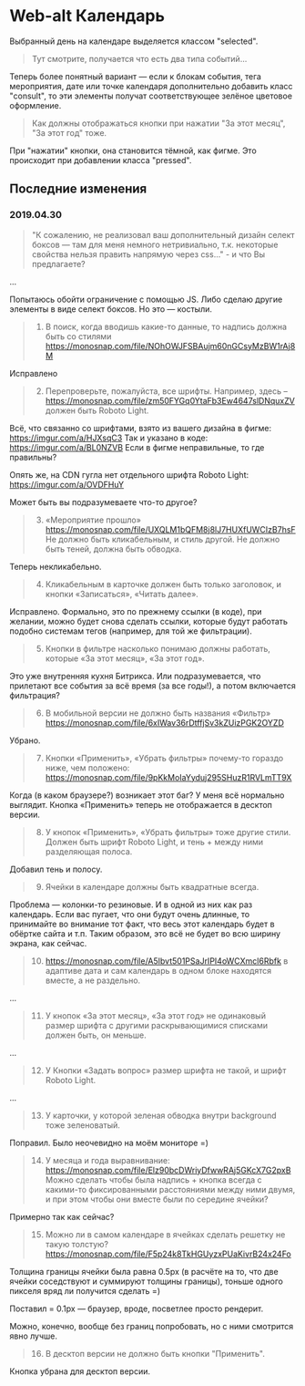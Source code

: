# Web-alt Календарь

Выбранный день на календаре выделяется классом "selected".


> Тут смотрите, получается что есть два типа событий...

Теперь более понятный вариант — если к блокам события, тега мероприятия, дате или точке календаря дополнительно добавить класс "consult", то эти элементы получат соответствующее зелёное цветовое оформление.

> Как должны отображаться кнопки при нажатии "За этот месяц", "За этот год" тоже.

При "нажатии" кнопки, она становится тёмной, как фигме. Это происходит при добавлении класса "pressed".


## Последние изменения

### 2019.04.30
 > "К сожалению, не реализовал ваш дополнительный дизайн селект боксов — там для меня немного нетривиально, т.к. некоторые свойства нельзя править напрямую через css..." - и что Вы предлагаете?

...

Попытаюсь обойти ограничение с помощью JS. Либо сделаю другие элементы в виде селект боксов. Но это — костыли.
 
 
 > 1) В поиск, когда вводишь какие-то данные, то надпись должна быть со стилями https://monosnap.com/file/NOhOWJFSBAujm60nGCsyMzBW1rAj8M 

Исправлено
 
 > 2) Перепроверьте, пожалуйста, все шрифты.
 > Например, здесь – https://monosnap.com/file/zm50FYGq0YtaFb3Ew4647slDNquxZV должен быть Roboto Light.

Всё, что связанно со шрифтами, взято из вашего дизайна в фигме:
https://imgur.com/a/HJXsqC3
Так и указано в коде:
https://imgur.com/a/BL0NZVB
Если в фигме неправильные, то где правильны?

Опять же, на CDN гугла нет отдельного шрифта Roboto Light:
https://imgur.com/a/OVDFHuY

Может быть вы подразумеваете что-то другое?

 > 3) «Мероприятие прошло» https://monosnap.com/file/UXQLM1bQFM8j8lJ7HUXfUWCIzB7hsF
 > Не должно быть кликабельным, и стиль другой. Не должно быть теней, должна быть обводка.

Теперь некликабельно.

 > 4) Кликабельным в карточке должен быть только заголовок, и кнопки «Записаться», «Читать далее».

Исправлено. Формально, это по прежнему ссылки (в коде), при желании, можно будет снова сделать ссылки, которые будут работать подобно системам тегов (например, для той же фильтрации).
 
 > 5) Кнопки в фильтре насколько понимаю должны работать, которые «За этот месяц», «За этот год».

Это уже внутренняя кухня Битрикса. Или подразумевается, что прилетают все события за всё время (за все годы!), а потом включается фильтрация?

 > 6) В мобильной версии не должно быть названия «Фильтр» https://monosnap.com/file/6xIWav36rDtffjSv3kZUizPGK2OYZD

Убрано.
 
 > 7) Кнопки «Применить», «Убрать фильтры» почему-то гораздо ниже, чем положено: https://monosnap.com/file/9pKkMoIaYyduj295SHuzR1RVLmTT9X
 
Когда (в каком браузере?) возникает этот баг? У меня всё нормально выглядит.
Кнопка «Применить» теперь не отображается в десктоп версии.

 > 8) У кнопок «Применить», «Убрать фильтры» тоже другие стили. Должен быть шрифт Roboto Light, и тень + между ними разделяющая полоса.

Добавил тень и полосу.
 
 > 9) Ячейки в календаре должны быть квадратные всегда.

Проблема — колонки-то резиновые. И в одной из них как раз календарь.
Если вас пугает, что они будут очень длинные, то принимайте во внимание тот факт, что весь этот календарь будет в обёртке сайта и т.п. Таким образом, это всё не будет во всю ширину экрана, как сейчас.
 
 > 10) https://monosnap.com/file/A5Ibvt501PSaJrIPI4oWCXmcl6Rbfk в адаптиве дата и сам календарь в одном блоке находятся вместе, а не раздельно.

...
 
 > 11) У кнопок «За этот месяц», «За этот год» не одинаковый размер шрифта с другими раскрывающимися списками должен быть, он меньше.

...
 
 > 12) У Кнопки «Задать вопрос» размер шрифта не такой, и шрифт Roboto Light.

...
 
 > 13) У карточки, у которой зеленая обводка внутри background тоже зеленоватый.

Поправил. Было неочевидно на моём мониторе =)
 
 > 14) У месяца и года выравнивание: https://monosnap.com/file/Elz90bcDWriyDfwwRAj5GKcX7G2pxB
 > Можно сделать чтобы была надпись + кнопка всегда с какими-то фиксированными расстояниями между ними двумя, и при этом чтобы они вместе были по середине ячейки?

Примерно так как сейчас?
 
 > 15) Можно ли в самом календаре в ячейках сделать решетку не такую толстую? https://monosnap.com/file/F5p24k8TkHGUyzxPUaKivrB24x24Fo

Толщина границы ячейки была равна 0.5px (в расчёте на то, что две ячейки соседствуют и суммируют толщины границы), тоньше одного пикселя вряд ли получится сделать =)

Поставил = 0.1px — браузер, вроде, посветлее просто рендерит.

Можно, конечно, вообще без границ попробовать, но с ними смотрится явно лучше.
 
 > 16) В десктоп версии не должно быть кнопки "Применить".

Кнопка убрана для десктоп версии.

